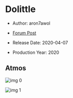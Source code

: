 # Dolittle

* Author: aron7awol

* [Forum Post](https://www.avsforum.com/threads/bass-eq-for-filtered-movies.2995212/post-59405608)

* Release Date: 2020-04-07
* Production Year: 2020

## Atmos

![img 0](https://i.imgur.com/az8cpWc.jpg)

![img 1](https://i.imgur.com/DRAu0t4.png)

